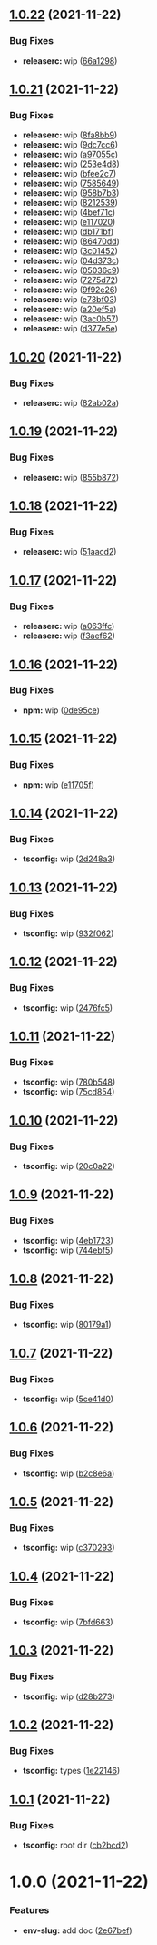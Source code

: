 ## [1.0.22](https://github.com/SocialGouv/env-slug/compare/v1.0.21...v1.0.22) (2021-11-22)


### Bug Fixes

* **releaserc:** wip ([66a1298](https://github.com/SocialGouv/env-slug/commit/66a1298234cad996ca0f3a25d6640962603afce0))

## [1.0.21](https://github.com/SocialGouv/env-slug/compare/v1.0.20...v1.0.21) (2021-11-22)


### Bug Fixes

* **releaserc:** wip ([8fa8bb9](https://github.com/SocialGouv/env-slug/commit/8fa8bb95d6850cc73328201543b4bb966758ebad))
* **releaserc:** wip ([9dc7cc6](https://github.com/SocialGouv/env-slug/commit/9dc7cc66eac1b443486dc16c878d2708bf01d3c8))
* **releaserc:** wip ([a97055c](https://github.com/SocialGouv/env-slug/commit/a97055c90536ab836a937b676783fcb68b2cf4e9))
* **releaserc:** wip ([253e4d8](https://github.com/SocialGouv/env-slug/commit/253e4d815590e908e6a7efaee55489bc2c028451))
* **releaserc:** wip ([bfee2c7](https://github.com/SocialGouv/env-slug/commit/bfee2c7a8906474e06776a819742a3fb5b0c7973))
* **releaserc:** wip ([7585649](https://github.com/SocialGouv/env-slug/commit/7585649dfababeffc01e0e2478409d06020ac328))
* **releaserc:** wip ([958b7b3](https://github.com/SocialGouv/env-slug/commit/958b7b3a91ce579a2afd7438862b1778be818b7f))
* **releaserc:** wip ([8212539](https://github.com/SocialGouv/env-slug/commit/8212539ef7e6d82145beea52cf6fe5a97879b8dd))
* **releaserc:** wip ([4bef71c](https://github.com/SocialGouv/env-slug/commit/4bef71c2882ff263897801370a74853c1be3be09))
* **releaserc:** wip ([e117020](https://github.com/SocialGouv/env-slug/commit/e117020c6f24cc98157d15592ff862bcbd74d6cd))
* **releaserc:** wip ([db171bf](https://github.com/SocialGouv/env-slug/commit/db171bfbfc2cf12b96faf6c71c94604ca1e50de3))
* **releaserc:** wip ([86470dd](https://github.com/SocialGouv/env-slug/commit/86470dd564494bcd648696dd55b513a37a56b67c))
* **releaserc:** wip ([3c01452](https://github.com/SocialGouv/env-slug/commit/3c01452ec47df78b461f0bf3d2b372b731c3eda8))
* **releaserc:** wip ([04d373c](https://github.com/SocialGouv/env-slug/commit/04d373cd5b2cbb9476b0f641b96cefd2b29a341f))
* **releaserc:** wip ([05036c9](https://github.com/SocialGouv/env-slug/commit/05036c934c845fb89340162141d85df45e906f03))
* **releaserc:** wip ([7275d72](https://github.com/SocialGouv/env-slug/commit/7275d72ed576455c8286a8219b7ba5b541998423))
* **releaserc:** wip ([9f92e26](https://github.com/SocialGouv/env-slug/commit/9f92e26c824d1d289fe0dfff8c21099d1b4b3c45))
* **releaserc:** wip ([e73bf03](https://github.com/SocialGouv/env-slug/commit/e73bf0398f6137d41f35cd2f8f5ee4f96ae6dda7))
* **releaserc:** wip ([a20ef5a](https://github.com/SocialGouv/env-slug/commit/a20ef5aa986a335c01919e56e788dae35121c56a))
* **releaserc:** wip ([3ac0b57](https://github.com/SocialGouv/env-slug/commit/3ac0b577d3d6b0e1a81483e0aa28fd144a91eeb6))
* **releaserc:** wip ([d377e5e](https://github.com/SocialGouv/env-slug/commit/d377e5e8f5f6430eb7bf1d0c596b30d6fe40fdee))

## [1.0.20](https://github.com/SocialGouv/env-slug/compare/v1.0.19...v1.0.20) (2021-11-22)


### Bug Fixes

* **releaserc:** wip ([82ab02a](https://github.com/SocialGouv/env-slug/commit/82ab02ac574b2691e9d7a4570a88ddfb1dc2b270))

## [1.0.19](https://github.com/SocialGouv/env-slug/compare/v1.0.18...v1.0.19) (2021-11-22)


### Bug Fixes

* **releaserc:** wip ([855b872](https://github.com/SocialGouv/env-slug/commit/855b872a23755d665fbcebcce0d6ab38b1e24002))

## [1.0.18](https://github.com/SocialGouv/env-slug/compare/v1.0.17...v1.0.18) (2021-11-22)


### Bug Fixes

* **releaserc:** wip ([51aacd2](https://github.com/SocialGouv/env-slug/commit/51aacd2e7aa55d0f1387ded9275084d23bd1a0bc))

## [1.0.17](https://github.com/SocialGouv/env-slug/compare/v1.0.16...v1.0.17) (2021-11-22)


### Bug Fixes

* **releaserc:** wip ([a063ffc](https://github.com/SocialGouv/env-slug/commit/a063ffc5e4748d8e6cf781e29de34e7509831d43))
* **releaserc:** wip ([f3aef62](https://github.com/SocialGouv/env-slug/commit/f3aef62f1a988c715bf45e05629e816f4e64e4f6))

## [1.0.16](https://github.com/SocialGouv/env-slug/compare/v1.0.15...v1.0.16) (2021-11-22)


### Bug Fixes

* **npm:** wip ([0de95ce](https://github.com/SocialGouv/env-slug/commit/0de95cef238a2ce25abdeb883279006fa88451d0))

## [1.0.15](https://github.com/SocialGouv/env-slug/compare/v1.0.14...v1.0.15) (2021-11-22)


### Bug Fixes

* **npm:** wip ([e11705f](https://github.com/SocialGouv/env-slug/commit/e11705fd4b0b2f8473d36a483d5c6528eeec3406))

## [1.0.14](https://github.com/SocialGouv/env-slug/compare/v1.0.13...v1.0.14) (2021-11-22)


### Bug Fixes

* **tsconfig:** wip ([2d248a3](https://github.com/SocialGouv/env-slug/commit/2d248a39b454781e17a29033666dfbbc9e69b348))

## [1.0.13](https://github.com/SocialGouv/env-slug/compare/v1.0.12...v1.0.13) (2021-11-22)


### Bug Fixes

* **tsconfig:** wip ([932f062](https://github.com/SocialGouv/env-slug/commit/932f062145f46e0ca91abd4255c11898c3d63aac))

## [1.0.12](https://github.com/SocialGouv/env-slug/compare/v1.0.11...v1.0.12) (2021-11-22)


### Bug Fixes

* **tsconfig:** wip ([2476fc5](https://github.com/SocialGouv/env-slug/commit/2476fc54ec11487db66d3cf80d6a88be62e3f5cb))

## [1.0.11](https://github.com/SocialGouv/env-slug/compare/v1.0.10...v1.0.11) (2021-11-22)


### Bug Fixes

* **tsconfig:** wip ([780b548](https://github.com/SocialGouv/env-slug/commit/780b548c7fbc494e58a5d6de4f5c8c18bd82f130))
* **tsconfig:** wip ([75cd854](https://github.com/SocialGouv/env-slug/commit/75cd8546a2d1bb1fd3274c8a4abfc037e387a846))

## [1.0.10](https://github.com/SocialGouv/env-slug/compare/v1.0.9...v1.0.10) (2021-11-22)


### Bug Fixes

* **tsconfig:** wip ([20c0a22](https://github.com/SocialGouv/env-slug/commit/20c0a22c3fdf56d6dffdff045488d7f2ab741670))

## [1.0.9](https://github.com/SocialGouv/env-slug/compare/v1.0.8...v1.0.9) (2021-11-22)


### Bug Fixes

* **tsconfig:** wip ([4eb1723](https://github.com/SocialGouv/env-slug/commit/4eb17235d2d79843cde010fa7653a59bf54dbcf3))
* **tsconfig:** wip ([744ebf5](https://github.com/SocialGouv/env-slug/commit/744ebf5b2a7edf795ef0b2f7e3df60dfdae971c5))

## [1.0.8](https://github.com/SocialGouv/env-slug/compare/v1.0.7...v1.0.8) (2021-11-22)


### Bug Fixes

* **tsconfig:** wip ([80179a1](https://github.com/SocialGouv/env-slug/commit/80179a113f9aac1911a6f64386d98f6e68582e49))

## [1.0.7](https://github.com/SocialGouv/env-slug/compare/v1.0.6...v1.0.7) (2021-11-22)


### Bug Fixes

* **tsconfig:** wip ([5ce41d0](https://github.com/SocialGouv/env-slug/commit/5ce41d041c0e245c908135f87222d95a2bb52514))

## [1.0.6](https://github.com/SocialGouv/env-slug/compare/v1.0.5...v1.0.6) (2021-11-22)


### Bug Fixes

* **tsconfig:** wip ([b2c8e6a](https://github.com/SocialGouv/env-slug/commit/b2c8e6a4284dfa6602638538dcc41a2d5883d8c0))

## [1.0.5](https://github.com/SocialGouv/env-slug/compare/v1.0.4...v1.0.5) (2021-11-22)


### Bug Fixes

* **tsconfig:** wip ([c370293](https://github.com/SocialGouv/env-slug/commit/c370293da8b345677608a3f024adc3e94110e3b0))

## [1.0.4](https://github.com/SocialGouv/env-slug/compare/v1.0.3...v1.0.4) (2021-11-22)


### Bug Fixes

* **tsconfig:** wip ([7bfd663](https://github.com/SocialGouv/env-slug/commit/7bfd663367cc0cd25af85947fb857f09c7a7f2fa))

## [1.0.3](https://github.com/SocialGouv/env-slug/compare/v1.0.2...v1.0.3) (2021-11-22)


### Bug Fixes

* **tsconfig:** wip ([d28b273](https://github.com/SocialGouv/env-slug/commit/d28b273bd6e4c5a986687c2f080bdc70c56c8a6a))

## [1.0.2](https://github.com/SocialGouv/env-slug/compare/v1.0.1...v1.0.2) (2021-11-22)


### Bug Fixes

* **tsconfig:** types ([1e22146](https://github.com/SocialGouv/env-slug/commit/1e221468386086bb1dd890b3a3345690e1a182b5))

## [1.0.1](https://github.com/SocialGouv/env-slug/compare/v1.0.0...v1.0.1) (2021-11-22)


### Bug Fixes

* **tsconfig:** root dir ([cb2bcd2](https://github.com/SocialGouv/env-slug/commit/cb2bcd2bab92321a22a6c81f6af6daace3107e49))

# 1.0.0 (2021-11-22)


### Features

* **env-slug:** add doc ([2e67bef](https://github.com/SocialGouv/env-slug/commit/2e67bef7417597bf79b87a28f143859cf3ab514e))
